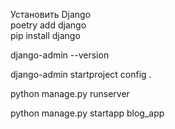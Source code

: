 Установить Django  
poetry add django  
pip install django  

django-admin --version  

django-admin startproject config .  

python manage.py runserver  

python manage.py startapp blog_app